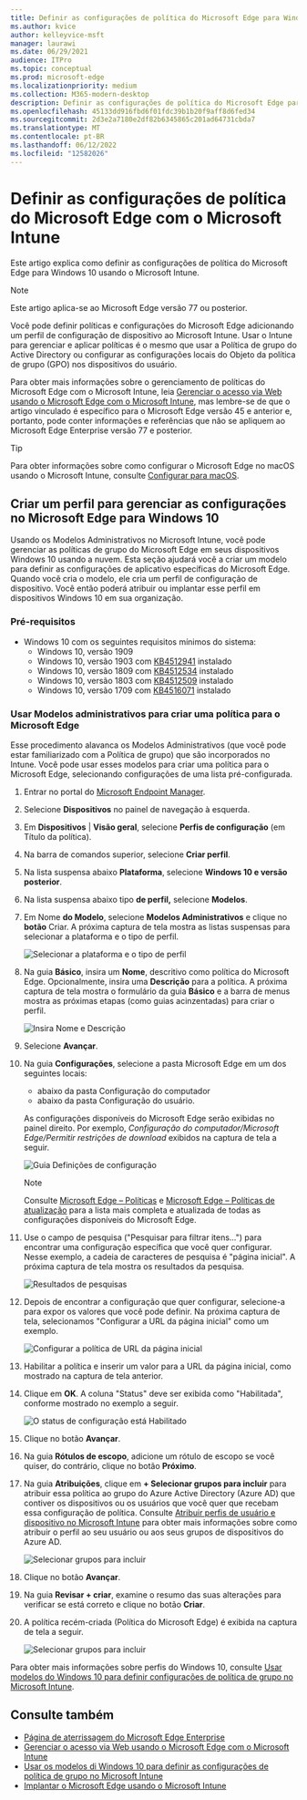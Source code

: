 ```yaml
---
title: Definir as configurações de política do Microsoft Edge para Windows usando o Microsoft Intune.
ms.author: kvice
author: kelleyvice-msft
manager: laurawi
ms.date: 06/29/2021
audience: ITPro
ms.topic: conceptual
ms.prod: microsoft-edge
ms.localizationpriority: medium
ms.collection: M365-modern-desktop
description: Definir as configurações de política do Microsoft Edge para Windows usando o Microsoft Intune.
ms.openlocfilehash: 45133dd916fbd6f01fdc39b1b20f9aff8d6fed34
ms.sourcegitcommit: 2d3e2a7180e2df82b6345865c201ad64731cbda7
ms.translationtype: MT
ms.contentlocale: pt-BR
ms.lasthandoff: 06/12/2022
ms.locfileid: "12582026"
---
```

# <a name="configure-microsoft-edge-policy-settings-with-microsoft-intune"></a>Definir as configurações de política do Microsoft Edge com o Microsoft Intune

Este artigo explica como definir as configurações de política do Microsoft Edge para Windows 10 usando o Microsoft Intune.

> [!NOTE]
> Este artigo aplica-se ao Microsoft Edge versão 77 ou posterior.

Você pode definir políticas e configurações do Microsoft Edge adicionando um perfil de configuração de dispositivo ao Microsoft Intune. Usar o Intune para gerenciar e aplicar políticas é o mesmo que usar a Política de grupo do Active Directory ou configurar as configurações locais do Objeto da política de grupo (GPO) nos dispositivos do usuário.

Para obter mais informações sobre o gerenciamento de políticas do Microsoft Edge com o Microsoft Intune, leia [Gerenciar o acesso via Web usando o Microsoft Edge com o Microsoft Intune](/intune/manage-microsoft-edge), mas lembre-se de que o artigo vinculado é específico para o Microsoft Edge versão 45 e anterior e, portanto, pode conter informações e referências que não se apliquem ao Microsoft Edge Enterprise versão 77 e posterior.

> [!TIP]
> Para obter informações sobre como configurar o Microsoft Edge no macOS usando o Microsoft Intune, consulte [Configurar para macOS](configure-microsoft-edge-on-mac.md).

## <a name="create-a-profile-to-manage-settings-in-microsoft-edge-for-windows-10"></a>Criar um perfil para gerenciar as configurações no Microsoft Edge para Windows 10

Usando os Modelos Administrativos no Microsoft Intune, você pode gerenciar as políticas de grupo do Microsoft Edge em seus dispositivos Windows 10 usando a nuvem. Esta seção ajudará você a criar um modelo para definir as configurações de aplicativo específicas do Microsoft Edge. Quando você cria o modelo, ele cria um perfil de configuração de dispositivo. Você então poderá atribuir ou implantar esse perfil em dispositivos Windows 10 em sua organização.

### <a name="prerequisites"></a>Pré-requisitos

- Windows 10 com os seguintes requisitos mínimos do sistema:
  - Windows 10, versão 1909
  - Windows 10, versão 1903 com [KB4512941](https://support.microsoft.com/kb/4512941) instalado
  - Windows 10, versão 1809 com [KB4512534](https://support.microsoft.com/kb/4512534) instalado
  - Windows 10, versão 1803 com [KB4512509](https://support.microsoft.com/kb/4512509) instalado
  - Windows 10, versão 1709 com [KB4516071](https://support.microsoft.com/kb/4516071) instalado

### <a name="use-administrative-templates-to-create-a-policy-for-microsoft-edge"></a>Usar Modelos administrativos para criar uma política para o Microsoft Edge

Esse procedimento alavanca os Modelos Administrativos (que você pode estar familiarizado com a Política de grupo) que são incorporados no Intune. Você pode usar esses modelos para criar uma política para o Microsoft Edge, selecionando configurações de uma lista pré-configurada.

1. Entrar no portal do [Microsoft Endpoint Manager](https://endpoint.microsoft.com/).
2. Selecione **Dispositivos** no painel de navegação à esquerda.
3. Em **Dispositivos** | **Visão geral**, selecione **Perfis de configuração** (em Título da política).
4. Na barra de comandos superior, selecione **Criar perfil**.
5. Na lista suspensa abaixo **Plataforma**, selecione **Windows 10 e versão posterior**.
6. Na lista suspensa abaixo tipo **de perfil,** selecione **Modelos**.
7. Em Nome **do Modelo**, selecione **Modelos Administrativos** e clique no **botão** Criar. A próxima captura de tela mostra as listas suspensas para selecionar a plataforma e o tipo de perfil.

    ![Selecionar a plataforma e o tipo de perfil](./media/configure-edge-with-intune/create-profile-platform.png)

7. Na guia **Básico**, insira um **Nome**, descritivo como política do Microsoft Edge. Opcionalmente, insira uma **Descrição** para a política.
A próxima captura de tela mostra o formulário da guia **Básico** e a barra de menus mostra as próximas etapas (como guias acinzentadas) para criar o perfil.

   ![Insira Nome e Descrição](./media/configure-edge-with-intune/create-profile-basics-tab.png)

8. Selecione **Avançar**.
9. Na guia **Configurações**, selecione a pasta Microsoft Edge em um dos seguintes locais:

   - abaixo da pasta Configuração do computador
   - abaixo da pasta Configuração do usuário.

   As configurações disponíveis do Microsoft Edge serão exibidas no painel direito. Por exemplo, *Configuração do computador/Microsoft Edge/Permitir restrições de download* exibidos na captura de tela a seguir.

   ![Guia Definições de configuração](./media/configure-edge-with-intune/create-profile-configuration-settings-tab.png)

   > [!NOTE]
   > Consulte [Microsoft Edge – Políticas](./microsoft-edge-policies.md) e [Microsoft Edge – Políticas de atualização](./microsoft-edge-update-policies.md) para a lista mais completa e atualizada de todas as configurações disponíveis do Microsoft Edge.

10. Use o campo de pesquisa ("Pesquisar para filtrar itens...") para encontrar uma configuração específica que você quer configurar. Nesse exemplo, a cadeia de caracteres de pesquisa é "página inicial". A próxima captura de tela mostra os resultados da pesquisa.

    ![Resultados de pesquisas](./media/configure-edge-with-intune/create-profile-configuration-settings-tab-search.png)

11. Depois de encontrar a configuração que quer configurar, selecione-a para expor os valores que você pode definir. Na próxima captura de tela, selecionamos "Configurar a URL da página inicial" como um exemplo.

    ![Configurar a política de URL da página inicial](./media/configure-edge-with-intune/create-profile-configuration-settings-tab-edit-pol.png)

12. Habilitar a política e inserir um valor para a URL da página inicial, como mostrado na captura de tela anterior.

13. Clique em **OK**. A coluna "Status" deve ser exibida como "Habilitada", conforme mostrado no exemplo a seguir.

    ![O status de configuração está Habilitado](./media/configure-edge-with-intune/create-profile-configuration-settings-tab-set-enabled.png)

14. Clique no botão **Avançar**.

15. Na guia **Rótulos de escopo**, adicione um rótulo de escopo se você quiser, do contrário, clique no botão **Próximo**.

16. Na guia **Atribuições**, clique em **+ Selecionar grupos para incluir** para atribuir essa política ao grupo do Azure Active Directory (Azure AD) que contiver os dispositivos ou os usuários que você quer que recebam essa configuração de política. Consulte [Atribuir perfis de usuário e dispositivo no Microsoft Intune](/intune/device-profile-assign) para obter mais informações sobre como atribuir o perfil ao seu usuário ou aos seus grupos de dispositivos do Azure AD.

    ![Selecionar grupos para incluir](./media/configure-edge-with-intune/create-profile-assignments-tab.png)

17. Clique no botão **Avançar**.

18. Na guia **Revisar + criar**, examine o resumo das suas alterações para verificar se está correto e clique no botão **Criar**.

19. A política recém-criada (Política do Microsoft Edge) é exibida na captura de tela a seguir.

    ![Selecionar grupos para incluir](./media/configure-edge-with-intune/create-profile-new-policy-finished.png)

Para obter mais informações sobre perfis do Windows 10, consulte [Usar modelos do Windows 10 para definir configurações de política de grupo no Microsoft Intune](/intune/administrative-templates-windows).

## <a name="see-also"></a>Consulte também

- [Página de aterrissagem do Microsoft Edge Enterprise](https://aka.ms/EdgeEnterprise)
- [Gerenciar o acesso via Web usando o Microsoft Edge com o Microsoft Intune](/intune/manage-microsoft-edge)
- [Usar os modelos di Windows 10 para definir as configurações de política de grupo no Microsoft Intune](/intune/administrative-templates-windows)
- [Implantar o Microsoft Edge usando o Microsoft Intune](/intune/apps/apps-windows-edge/?bc=%2fDeployEdge%2fbreadcrumb%2ftoc.json&toc=%2fDeployEdge%2ftoc.json)
